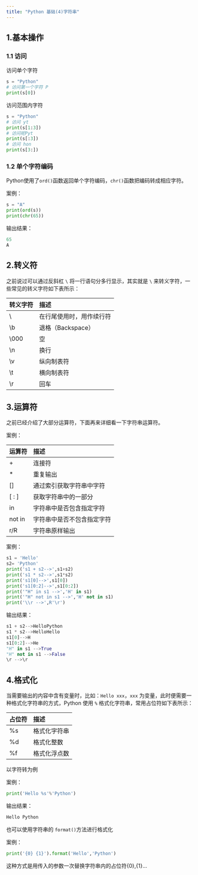 ```yaml
---
title: "Python 基础(4)字符串"
---
```

## 1.基本操作

### 1.1 访问

访问单个字符

```python
s = "Python"
# 访问第一个字符 P
print(s[0])
```

访问范围内字符

```python
s = "Python"
# 访问 yt
print(s[1:3])
# 访问呢Pyt
print(s[:3])
# 访问 hon
print(s[3:])
```



### 1.2 单个字符编码

Python使用了`ord()`函数返回单个字符编码，`chr()`函数把编码转成相应字符。

案例：

```python
s = "A"
print(ord(s))
print(chr(65))
```

输出结果：

```python
65
A
```



## 2.转义符

之前说过可以通过反斜杠 `\` 将一行语句分多行显示，其实就是 `\` 来转义字符，一些常见的转义字符如下表所示：

| 转义字符 | 描述                     |
| :------- | :----------------------- |
| \        | 在行尾使用时，用作续行符 |
| \b       | 退格（Backspace）        |
| \000     | 空                       |
| \n       | 换行                     |
| \v       | 纵向制表符               |
| \t       | 横向制表符               |
| \r       | 回车                     |



## 3.运算符

之前已经介绍了大部分运算符，下面再来详细看一下字符串运算符。

案例：

| 运算符 | 描述                       |
| :----- | :------------------------- |
| +      | 连接符                     |
| *      | 重复输出                   |
| []     | 通过索引获取字符串中字符   |
| [ : ]  | 获取字符串中的一部分       |
| in     | 字符串中是否包含指定字符   |
| not in | 字符串中是否不包含指定字符 |
| r/R    | 字符串原样输出             |

案例：

```python
s1 = 'Hello'
s2= 'Python'
print('s1 + s2-->',s1+s2)
print('s1 * s2-->',s1*s2)
print('s1[0]-->',s1[0])
print('s1[0:2]-->',s1[0:2])
print('"H" in s1 -->','H' in s1)
print('"H" not in s1 -->','H' not in s1)
print('\\r -->',R'\r')
```

输出结果：

```python
s1 + s2-->HelloPython
s1 * s2-->HelloHello
s1[0]-->H
s1[0:2]-->He
"H" in s1 -->True
"H" not in s1 -->False
\r -->\r
```



## 4.格式化

当需要输出的内容中含有变量时，比如：`Hello xxx`，`xxx` 为变量，此时便需要一种格式化字符串的方式，Python 使用 `%` 格式化字符串，常用占位符如下表所示：

| 占位符 | 描述         |
| :----- | :----------- |
| %s     | 格式化字符串 |
| %d     | 格式化整数   |
| %f     | 格式化浮点数 |

以字符转为例

案例：

```python
print('Hello %s'%'Python')
```

输出结果：

```python
Hello Python
```

也可以使用字符串的 `format()`方法进行格式化

案例：

```python
print('{0} {1}').format('Hello','Python')
```

这种方式是用传入的参数一次替换字符串内的占位符{0},{1}...